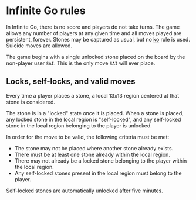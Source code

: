 # Infinite Go rules

In Infinite Go, there is no score and players do not take turns. The game allows any number of players at any given time and all moves played are persistent, forever. Stones may be captured as usual, but no [ko](https://en.wikipedia.org/wiki/Rules_of_Go#Ko) rule is used. Suicide moves are allowed.

The game begins with a single unlocked stone placed on the board by the non-player user `SAI`. This is the only move `SAI` will ever place.

## Locks, self-locks, and valid moves

Every time a player places a stone, a local 13x13 region centered at that stone is considered.

The stone is in a "locked" state once it is placed. When a stone is placed, any locked stone in the local region is "self-locked", and any self-locked stone in the local region belonging to the player is unlocked. 

In order for the move to be valid, the following criteria must be met:

- The stone may not be placed where another stone already exists.
- There must be at least one stone already within the local region.
- There may not already be a locked stone belonging to the player within the local region.
- Any self-locked stones present in the local region must belong to the player.

 Self-locked stones are automatically unlocked after five minutes.